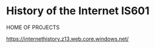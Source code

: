# History of the Internet IS601  

HOME OF PROJECTS

https://internethistory.z13.web.core.windows.net/
